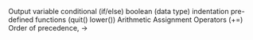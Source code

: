 Output 
variable 
conditional (if/else)
boolean (data type)
indentation
pre-defined functions (quit() 
lower())
Arithmetic Assignment Operators (+=)
Order of precedence, ->